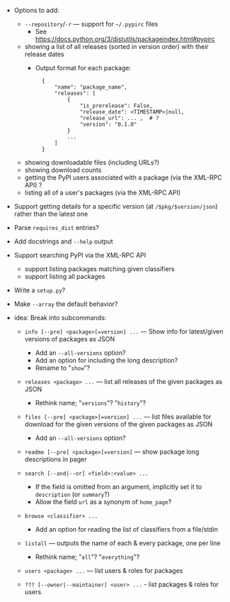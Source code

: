- Options to add:
    - `--repository`/`-r` — support for `~/.pypirc` files
        - See <https://docs.python.org/3/distutils/packageindex.html#pypirc>
    - showing a list of all releases (sorted in version order) with their
      release dates
        - Output format for each package:

                {
                    "name": "package_name",
                    "releases": [
                        {
                            "is_prerelease": False,
                            "release_date": <TIMESTAMP>|null,
                            "release_url": ... ,  # ?
                            "version": "0.1.0"
                        }
                        ...
                    ]
                }

    - showing downloadable files (including URLs?)
    - showing download counts
    - getting the PyPI users associated with a package (via the XML-RPC API) ?
    - listing all of a user's packages (via the XML-RPC API)
- Support getting details for a specific version (at `/$pkg/$version/json`)
  rather than the latest one
- Parse `requires_dist` entries?
- Add docstrings and `--help` output
- Support searching PyPI via the XML-RPC API
    - support listing packages matching given classifiers
    - support listing all packages
- Write a `setup.py`?
- Make `--array` the default behavior?

- idea: Break into subcommands:
    - `info [--pre] <package>[=version] ...` — Show info for latest/given
      versions of packages as JSON
        - Add an `--all-versions` option?
        - Add an option for including the long description?
        - Rename to "`show`"?
    - `releases <package> ...` — list all releases of the given packages as
      JSON
        - Rethink name; "`versions`"? "`history`"?
    - `files [--pre] <package>[=version] ...` — list files available for
      download for the given versions of the given packages as JSON
        - Add an `--all-versions` option?
    - `readme [--pre] <package>[=version]` — show package long descriptions in
      pager

    - `search [--and|--or] <field>:<value> ...`
        - If the field is omitted from an argument, implicitly set it to
          `description` (or `summary`?)
        - Allow the field `url` as a synonym of `home_page`?
    - `browse <classifier> ...`
        - Add an option for reading the list of classifiers from a file/stdin
    - `listall` — outputs the name of each & every package, one per line
        - Rethink name; "`all`"? "`everything`"?
    - `users <package> ...` — list users & roles for packages
    - `??? [--owner|--maintainer] <user> ...` - list packages & roles for users
